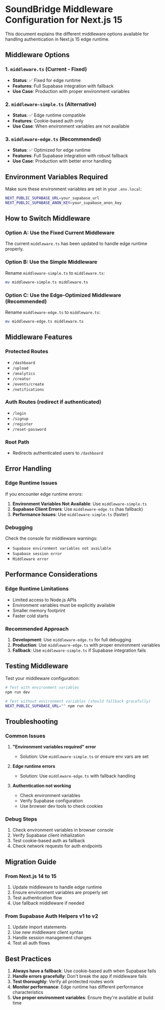 # SoundBridge Middleware Configuration for Next.js 15

This document explains the different middleware options available for handling authentication in Next.js 15 edge runtime.

## Middleware Options

### 1. `middleware.ts` (Current - Fixed)
- **Status**: ✅ Fixed for edge runtime
- **Features**: Full Supabase integration with fallback
- **Use Case**: Production with proper environment variables

### 2. `middleware-simple.ts` (Alternative)
- **Status**: ✅ Edge runtime compatible
- **Features**: Cookie-based auth only
- **Use Case**: When environment variables are not available

### 3. `middleware-edge.ts` (Recommended)
- **Status**: ✅ Optimized for edge runtime
- **Features**: Full Supabase integration with robust fallback
- **Use Case**: Production with better error handling

## Environment Variables Required

Make sure these environment variables are set in your `.env.local`:

```bash
NEXT_PUBLIC_SUPABASE_URL=your_supabase_url
NEXT_PUBLIC_SUPABASE_ANON_KEY=your_supabase_anon_key
```

## How to Switch Middleware

### Option A: Use the Fixed Current Middleware
The current `middleware.ts` has been updated to handle edge runtime properly.

### Option B: Use the Simple Middleware
Rename `middleware-simple.ts` to `middleware.ts`:

```bash
mv middleware-simple.ts middleware.ts
```

### Option C: Use the Edge-Optimized Middleware (Recommended)
Rename `middleware-edge.ts` to `middleware.ts`:

```bash
mv middleware-edge.ts middleware.ts
```

## Middleware Features

### Protected Routes
- `/dashboard`
- `/upload`
- `/analytics`
- `/creator`
- `/events/create`
- `/notifications`

### Auth Routes (redirect if authenticated)
- `/login`
- `/signup`
- `/register`
- `/reset-password`

### Root Path
- Redirects authenticated users to `/dashboard`

## Error Handling

### Edge Runtime Issues
If you encounter edge runtime errors:

1. **Environment Variables Not Available**: Use `middleware-simple.ts`
2. **Supabase Client Errors**: Use `middleware-edge.ts` (has fallback)
3. **Performance Issues**: Use `middleware-simple.ts` (faster)

### Debugging
Check the console for middleware warnings:
- `Supabase environment variables not available`
- `Supabase session error`
- `Middleware error`

## Performance Considerations

### Edge Runtime Limitations
- Limited access to Node.js APIs
- Environment variables must be explicitly available
- Smaller memory footprint
- Faster cold starts

### Recommended Approach
1. **Development**: Use `middleware-edge.ts` for full debugging
2. **Production**: Use `middleware-edge.ts` with proper environment variables
3. **Fallback**: Use `middleware-simple.ts` if Supabase integration fails

## Testing Middleware

Test your middleware configuration:

```bash
# Test with environment variables
npm run dev

# Test without environment variables (should fallback gracefully)
NEXT_PUBLIC_SUPABASE_URL="" npm run dev
```

## Troubleshooting

### Common Issues

1. **"Environment variables required" error**
   - Solution: Use `middleware-simple.ts` or ensure env vars are set

2. **Edge runtime errors**
   - Solution: Use `middleware-edge.ts` with fallback handling

3. **Authentication not working**
   - Check environment variables
   - Verify Supabase configuration
   - Use browser dev tools to check cookies

### Debug Steps

1. Check environment variables in browser console
2. Verify Supabase client initialization
3. Test cookie-based auth as fallback
4. Check network requests for auth endpoints

## Migration Guide

### From Next.js 14 to 15

1. Update middleware to handle edge runtime
2. Ensure environment variables are properly set
3. Test authentication flow
4. Use fallback middleware if needed

### From Supabase Auth Helpers v1 to v2

1. Update import statements
2. Use new middleware client syntax
3. Handle session management changes
4. Test all auth flows

## Best Practices

1. **Always have a fallback**: Use cookie-based auth when Supabase fails
2. **Handle errors gracefully**: Don't break the app if middleware fails
3. **Test thoroughly**: Verify all protected routes work
4. **Monitor performance**: Edge runtime has different performance characteristics
5. **Use proper environment variables**: Ensure they're available at build time 